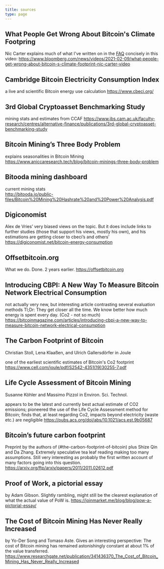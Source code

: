 ```yaml
---
title: sources
type: page
---
```


## What People Get Wrong About Bitcoin's Climate Footpring

Nic Carter explains much of what I've written on in the [FAQ](faq) concisely in this video:
<https://www.bloomberg.com/news/videos/2021-02-09/what-people-get-wrong-about-bitcoin-s-climate-footprint-nic-carter-video>

<!---<a id="org2a9265c"></a>--->

## Cambridge Bitcoin Electricity Consumption Index

a live and scientific Bitcoin energy use calculation
<https://www.cbeci.org/>


<!---<a id="orgec543ee"></a>--->

## 3rd Global Cryptoasset Benchmarking Study

mining stats and estimates from CCAF
<https://www.jbs.cam.ac.uk/faculty-research/centres/alternative-finance/publications/3rd-global-cryptoasset-benchmarking-study>


<!---<a id="orgfa2185a"></a>--->

## Bitcoin Mining&rsquo;s Three Body Problem

explains seasonalities in Bitcoin Mining
<https://www.aniccaresearch.tech/blog/bitcoin-minings-three-body-problem>


<!---<a id="orgfeb25da"></a>--->

## Bitooda mining dashboard

current mining stats  
<http://bitooda.io/public-files/Bitcoin%20Mining%20Hashrate%20and%20Power%20Analysis.pdf>


<!---<a id="orgd609b76"></a>--->

## Digiconomist

Alex de Vries&rsquo; very biased views on the topic. But it does include links to further studies (those that support his views, mostly his own), and his estimations are getting
closer to cbeci&rsquo;s and others&rsquo;
<https://digiconomist.net/bitcoin-energy-consumption>


<!---<a id="org3633fab"></a>--->

## Offsetbitcoin.org

What we do. Done. 2 years earlier.
<https://offsetbitcoin.org>


<!---<a id="org2fb7b79"></a>--->

## Introducing CBPI: A New Way To Measure Bitcoin Network Electrical Consumption

not actually very new, but interesting article contrasting several evaluation
methods Tl;Dr: They get closer all the time. We know better how much energy is
spent every day. (Co2 - not so much)
<https://bitcoinmagazine.com/articles/introducing-cbpi-a-new-way-to-measure-bitcoin-network-electrical-consumption>

<!---<a id="stoll18"></a>--->
## The Carbon Footprint of Bitcoin
Christian Stoll, Lena Klaaßen, and Ulrich Gallersdörfer 
in Joule

one of the earliest scientific estimates of Bitcoin's Co2 footprint
<https://www.cell.com/joule/pdf/S2542-4351(19)30255-7.pdf>

<!---<a id="koehler19"></a>--->
## Life Cycle Assessment of Bitcoin Mining
Susanne Köhler and Massimo Pizzol in Environ. Sci. Technol.

appears to be the latest and currently best actual estimate of CO2 emissions;
pioneered the use of the Life Cycle Assessment method for Bitcoin; finds that,
at least regarding Co2, impacts beyond electricity (waste etc.) are negligible
<https://pubs.acs.org/doi/abs/10.1021/acs.est.9b05687>

<!---<a id="stoll20"></a>--->
## Bitcoin’s future carbon footprint

Preprint by the authors of (#the-carbon-footprint-of-bitcoin) plus Shize Qin and
Da Zhang. Extremely speculative tea leaf reading making too many assumptions.
Still very interesting as probably the first written account of many factors
going into this question.
<https://arxiv.org/ftp/arxiv/papers/2011/2011.02612.pdf>

<!---<a id="gibson20"></a>--->
## Proof of Work, a pictorial essay
by Adam Gibson. Slightly rambling, might still be the clearest explanation of
what the actual value of PoW is.
<https://joinmarket.me/blog/blog/pow-a-pictorial-essay/>

<!---<a id="songaste20"></a>--->
## The Cost of Bitcoin Mining Has Never Really Increased
by Yo-Der Song and Tomaso Aste. Gives an interesting perspective: The cost of Bitcoin mining has remained astonishingly constant at about 1% of the value transferred.
<https://www.researchgate.net/publication/341436370_The_Cost_of_Bitcoin_Mining_Has_Never_Really_Increased>
